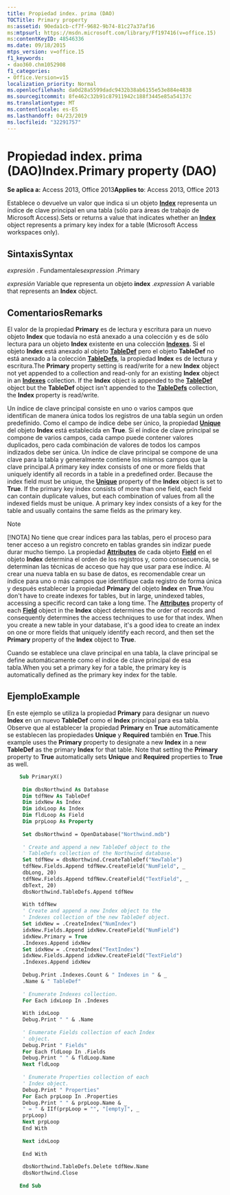 ```yaml
---
title: Propiedad index. prima (DAO)
TOCTitle: Primary property
ms:assetid: 90eda1cb-cf7f-9682-9b74-81c27a37af16
ms:mtpsurl: https://msdn.microsoft.com/library/Ff197416(v=office.15)
ms:contentKeyID: 48546336
ms.date: 09/18/2015
mtps_version: v=office.15
f1_keywords:
- dao360.chm1052908
f1_categories:
- Office.Version=v15
localization_priority: Normal
ms.openlocfilehash: da0d28a5599dadc9432b38ab6155e53e884e4838
ms.sourcegitcommit: 8fe462c32b91c87911942c188f3445e85a54137c
ms.translationtype: MT
ms.contentlocale: es-ES
ms.lasthandoff: 04/23/2019
ms.locfileid: "32291757"
---
```

# <a name="indexprimary-property-dao"></a><span data-ttu-id="b4fd4-102">Propiedad index. prima (DAO)</span><span class="sxs-lookup"><span data-stu-id="b4fd4-102">Index.Primary property (DAO)</span></span>

<span data-ttu-id="b4fd4-103">**Se aplica a:** Access 2013, Office 2013</span><span class="sxs-lookup"><span data-stu-id="b4fd4-103">**Applies to**: Access 2013, Office 2013</span></span>

<span data-ttu-id="b4fd4-104">Establece o devuelve un valor que indica si un objeto **[Index](index-object-dao.md)** representa un índice de clave principal en una tabla (sólo para áreas de trabajo de Microsoft Access).</span><span class="sxs-lookup"><span data-stu-id="b4fd4-104">Sets or returns a value that indicates whether an **[Index](index-object-dao.md)** object represents a primary key index for a table (Microsoft Access workspaces only).</span></span>

## <a name="syntax"></a><span data-ttu-id="b4fd4-105">Sintaxis</span><span class="sxs-lookup"><span data-stu-id="b4fd4-105">Syntax</span></span>

<span data-ttu-id="b4fd4-106">*expresión* . Fundamentales</span><span class="sxs-lookup"><span data-stu-id="b4fd4-106">*expression* .Primary</span></span>

<span data-ttu-id="b4fd4-107">*expresión* Variable que representa un objeto **index** .</span><span class="sxs-lookup"><span data-stu-id="b4fd4-107">*expression* A variable that represents an **Index** object.</span></span>

## <a name="remarks"></a><span data-ttu-id="b4fd4-108">Comentarios</span><span class="sxs-lookup"><span data-stu-id="b4fd4-108">Remarks</span></span>

<span data-ttu-id="b4fd4-p101">El valor de la propiedad **Primary** es de lectura y escritura para un nuevo objeto **Index** que todavía no está anexado a una colección y es de sólo lectura para un objeto **Index** existente en una colección **[Indexes](indexes-collection-dao.md)**. Si el objeto **Index** está anexado al objeto **[TableDef](tabledef-object-dao.md)** pero el objeto **TableDef** no está anexado a la colección **[TableDefs](tabledefs-collection-dao.md)**, la propiedad **Index** es de lectura y escritura.</span><span class="sxs-lookup"><span data-stu-id="b4fd4-p101">The **Primary** property setting is read/write for a new **Index** object not yet appended to a collection and read-only for an existing **Index** object in an **[Indexes](indexes-collection-dao.md)** collection. If the **Index** object is appended to the **[TableDef](tabledef-object-dao.md)** object but the **TableDef** object isn't appended to the **[TableDefs](tabledefs-collection-dao.md)** collection, the **Index** property is read/write.</span></span>

<span data-ttu-id="b4fd4-p102">Un índice de clave principal consiste en uno o varios campos que identifican de manera única todos los registros de una tabla según un orden predefinido. Como el campo de índice debe ser único, la propiedad **[Unique](index-unique-property-dao.md)** del objeto **Index** está establecida en **True**. Si el índice de clave principal se compone de varios campos, cada campo puede contener valores duplicados, pero cada combinación de valores de todos los campos indizados debe ser única. Un índice de clave principal se compone de una clave para la tabla y generalmente contiene los mismos campos que la clave principal.</span><span class="sxs-lookup"><span data-stu-id="b4fd4-p102">A primary key index consists of one or more fields that uniquely identify all records in a table in a predefined order. Because the index field must be unique, the **[Unique](index-unique-property-dao.md)** property of the **Index** object is set to **True**. If the primary key index consists of more than one field, each field can contain duplicate values, but each combination of values from all the indexed fields must be unique. A primary key index consists of a key for the table and usually contains the same fields as the primary key.</span></span>

> [!NOTE]
> <span data-ttu-id="b4fd4-p103">[!NOTA] No tiene que crear índices para las tablas, pero el proceso para tener acceso a un registro concreto en tablas grandes sin indizar puede durar mucho tiempo. La propiedad **[Attributes](field-attributes-property-dao.md)** de cada objeto **[Field](field-object-dao.md)** en el objeto **Index** determina el orden de los registros y, como consecuencia, se determinan las técnicas de acceso que hay que usar para ese índice. Al crear una nueva tabla en su base de datos, es recomendable crear un índice para uno o más campos que identifique cada registro de forma única y después establecer la propiedad **Primary** del objeto **Index** en **True**.</span><span class="sxs-lookup"><span data-stu-id="b4fd4-p103">You don't have to create indexes for tables, but in large, unindexed tables, accessing a specific record can take a long time. The **[Attributes](field-attributes-property-dao.md)** property of each **[Field](field-object-dao.md)** object in the **Index** object determines the order of records and consequently determines the access techniques to use for that index. When you create a new table in your database, it's a good idea to create an index on one or more fields that uniquely identify each record, and then set the **Primary** property of the **Index** object to **True**.</span></span>

<span data-ttu-id="b4fd4-118">Cuando se establece una clave principal en una tabla, la clave principal se define automáticamente como el índice de clave principal de esa tabla.</span><span class="sxs-lookup"><span data-stu-id="b4fd4-118">When you set a primary key for a table, the primary key is automatically defined as the primary key index for the table.</span></span>

## <a name="example"></a><span data-ttu-id="b4fd4-119">Ejemplo</span><span class="sxs-lookup"><span data-stu-id="b4fd4-119">Example</span></span>

<span data-ttu-id="b4fd4-p104">En este ejemplo se utiliza la propiedad **Primary** para designar un nuevo **Index** en un nuevo **TableDef** como el **Index** principal para esa tabla. Observe que al establecer la propiedad **Primary** en **True** automáticamente se establecen las propiedades **Unique** y **Required** también en **True**.</span><span class="sxs-lookup"><span data-stu-id="b4fd4-p104">This example uses the **Primary** property to designate a new **Index** in a new **TableDef** as the primary **Index** for that table. Note that setting the **Primary** property to **True** automatically sets **Unique** and **Required** properties to **True** as well.</span></span>

```vb
    Sub PrimaryX() 
     
     Dim dbsNorthwind As Database 
     Dim tdfNew As TableDef 
     Dim idxNew As Index 
     Dim idxLoop As Index 
     Dim fldLoop As Field 
     Dim prpLoop As Property 
     
     Set dbsNorthwind = OpenDatabase("Northwind.mdb") 
     
     ' Create and append a new TableDef object to the 
     ' TableDefs collection of the Northwind database. 
     Set tdfNew = dbsNorthwind.CreateTableDef("NewTable") 
     tdfNew.Fields.Append tdfNew.CreateField("NumField", _ 
     dbLong, 20) 
     tdfNew.Fields.Append tdfNew.CreateField("TextField", _ 
     dbText, 20) 
     dbsNorthwind.TableDefs.Append tdfNew 
     
     With tdfNew 
     ' Create and append a new Index object to the 
     ' Indexes collection of the new TableDef object. 
     Set idxNew = .CreateIndex("NumIndex") 
     idxNew.Fields.Append idxNew.CreateField("NumField") 
     idxNew.Primary = True 
     .Indexes.Append idxNew 
     Set idxNew = .CreateIndex("TextIndex") 
     idxNew.Fields.Append idxNew.CreateField("TextField") 
     .Indexes.Append idxNew 
     
     Debug.Print .Indexes.Count & " Indexes in " & _ 
     .Name & " TableDef" 
     
     ' Enumerate Indexes collection. 
     For Each idxLoop In .Indexes 
     
     With idxLoop 
     Debug.Print " " & .Name 
     
     ' Enumerate Fields collection of each Index 
     ' object. 
     Debug.Print " Fields" 
     For Each fldLoop In .Fields 
     Debug.Print " " & fldLoop.Name 
     Next fldLoop 
     
     ' Enumerate Properties collection of each 
     ' Index object. 
     Debug.Print " Properties" 
     For Each prpLoop In .Properties 
     Debug.Print " " & prpLoop.Name & _ 
     " = " & IIf(prpLoop = "", "[empty]", _ 
     prpLoop) 
     Next prpLoop 
     End With 
     
     Next idxLoop 
     
     End With 
     
     dbsNorthwind.TableDefs.Delete tdfNew.Name 
     dbsNorthwind.Close 
     
    End Sub
```
